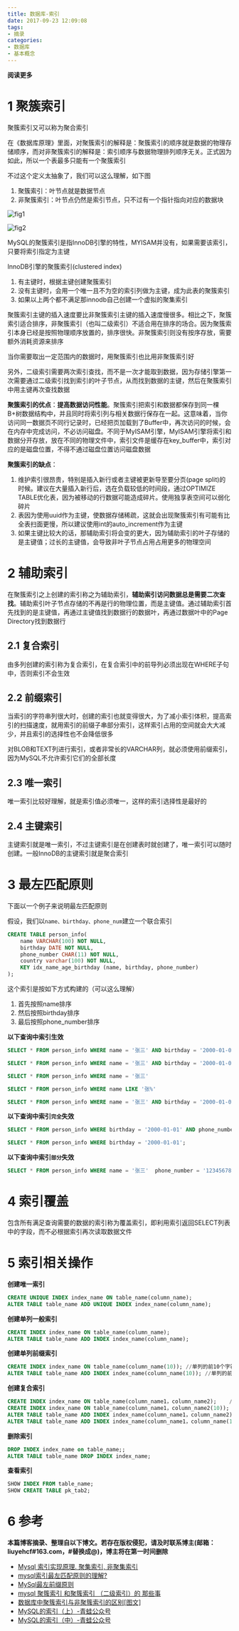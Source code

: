 ```yaml
---
title: 数据库-索引
date: 2017-09-23 12:09:08
tags: 
- 摘录
categories: 
- 数据库
- 基本概念
---
```


__阅读更多__

<!--more-->

# 1 聚簇索引

聚簇索引又可以称为聚合索引

在《数据库原理》里面，对聚簇索引的解释是：聚簇索引的顺序就是数据的物理存储顺序，而对非聚簇索引的解释是：索引顺序与数据物理排列顺序无关。正式因为如此，所以一个表最多只能有一个聚簇索引

不过这个定义太抽象了，我们可以这么理解，如下图

1. 聚簇索引：叶节点就是数据节点
1. 非聚簇索引：叶节点仍然是索引节点，只不过有一个指针指向对应的数据块

![fig1](/images/数据库-索引/fig1.jpg)

![fig2](/images/数据库-索引/fig2.jpg)

MySQL的聚簇索引是指InnoDB引擎的特性，MYISAM并没有，如果需要该索引，只要将索引指定为主键

InnoDB引擎的聚簇索引(clustered index)

1. 有主键时，根据主键创建聚簇索引
1. 没有主键时，会用一个唯一且不为空的索引列做为主键，成为此表的聚簇索引
1. 如果以上两个都不满足那innodb自己创建一个虚拟的聚集索引

聚簇索引主键的插入速度要比非聚簇索引主键的插入速度慢很多。相比之下，聚簇索引适合排序，非聚簇索引（也叫二级索引）不适合用在排序的场合。因为聚簇索引本身已经是按照物理顺序放置的，排序很快。非聚簇索引则没有按序存放，需要额外消耗资源来排序

当你需要取出一定范围内的数据时，用聚簇索引也比用非聚簇索引好

另外，二级索引需要两次索引查找，而不是一次才能取到数据，因为存储引擎第一次需要通过二级索引找到索引的叶子节点，从而找到数据的主键，然后在聚簇索引中用主键再次查找数据

__聚簇索引的优点__：__提高数据访问性能__。聚簇索引把索引和数据都保存到同一棵B+树数据结构中，并且同时将索引列与相关数据行保存在一起。这意味着，当你访问同一数据页不同行记录时，已经把页加载到了Buffer中，再次访问的时候，会在内存中完成访问，不必访问磁盘。不同于MyISAM引擎，MyISAM引擎将索引和数据分开存放，放在不同的物理文件中，索引文件是缓存在key_buffer中，索引对应的是磁盘位置，不得不通过磁盘位置访问磁盘数据

__聚簇索引的缺点__：

1. 维护索引很昂贵，特别是插入新行或者主键被更新导至要分页(page split)的时候。建议在大量插入新行后，选在负载较低的时间段，通过OPTIMIZE TABLE优化表，因为被移动的行数据可能造成碎片。使用独享表空间可以弱化碎片
1. 表因为使用uuid作为主键，使数据存储稀疏，这就会出现聚簇索引有可能有比全表扫面更慢，所以建议使用int的auto_increment作为主键 
1. 如果主键比较大的话，那辅助索引将会变的更大，因为辅助索引的叶子存储的是主键值；过长的主键值，会导致非叶子节点占用占用更多的物理空间 

# 2 辅助索引

在聚簇索引之上创建的索引称之为辅助索引，__辅助索引访问数据总是需要二次查找__。辅助索引叶子节点存储的不再是行的物理位置，而是主键值。通过辅助索引首先找到的是主键值，再通过主键值找到数据行的数据叶，再通过数据叶中的Page Directory找到数据行

## 2.1 复合索引

由多列创建的索引称为复合索引，在复合索引中的前导列必须出现在WHERE子句中，否则索引不会生效

## 2.2 前缀索引

当索引的字符串列很大时，创建的索引也就变得很大，为了减小索引体积，提高索引的扫描速度，就用索引的前缀子串部分索引，这样索引占用的空间就会大大减少，并且索引的选择性也不会降低很多

对BLOB和TEXT列进行索引，或者非常长的VARCHAR列，就必须使用前缀索引，因为MySQL不允许索引它们的全部长度

## 2.3 唯一索引

唯一索引比较好理解，就是索引值必须唯一，这样的索引选择性是最好的

## 2.4 主键索引

主键索引就是唯一索引，不过主键索引是在创建表时就创建了，唯一索引可以随时创建。一般InnoDB的主键索引就是聚合索引

# 3 最左匹配原则

下面以一个例子来说明最左匹配原则

假设，我们以`name、birthday、phone_num`建立一个联合索引

```SQL
CREATE TABLE person_info(
    name VARCHAR(100) NOT NULL,
    birthday DATE NOT NULL,
    phone_number CHAR(11) NOT NULL,
    country varchar(100) NOT NULL,
    KEY idx_name_age_birthday (name, birthday, phone_number)
);
```

这个索引是按如下方式构建的（可以这么理解）

1. 首先按照name排序
1. 然后按照birthday排序
1. 最后按照phone_number排序

__以下查询中索引生效__

```SQL
SELECT * FROM person_info WHERE name = '张三' AND birthday = '2000-01-01' AND phone_number = '123456789';

SELECT * FROM person_info WHERE name = '张三' AND birthday = '2000-01-01';

SELECT * FROM person_info WHERE name = '张三'

SELECT * FROM person_info WHERE name LIKE '张%'

SELECT * FROM person_info WHERE name = '张三' AND birthday = '2000-01-01' AND phone_number LIKE '123%';
```

__以下查询中索引`完全`失效__

```SQL
SELECT * FROM person_info WHERE birthday = '2000-01-01' AND phone_number = '123456789';

SELECT * FROM person_info WHERE birthday = '2000-01-01';
```

__以下查询中索引`部分`失效__

```SQL
SELECT * FROM person_info WHERE name = '张三'  phone_number = '123456789';
```

# 4 索引覆盖

包含所有满足查询需要的数据的索引称为覆盖索引，即利用索引返回SELECT列表中的字段，而不必根据索引再次读取数据文件

# 5 索引相关操作

__创建唯一索引__
```SQL
CREATE UNIQUE INDEX index_name ON table_name(column_name); 
ALTER TABLE table_name ADD UNIQUE INDEX index_name(column_name);
```

__创建单列一般索引__
```SQL
CREATE INDEX index_name ON table_name(column_name);
ALTER TABLE table_name ADD INDEX index_name(column_name);
```

__创建单列前缀索引__
```SQL
CREATE INDEX index_name ON table_name(column_name(10)); //单列的前10个字符创建前缀索引
ALTER TABLE table_name ADD INDEX index_name(column_name(10)); //单列的前10个字符创建前缀索引
```

__创建复合索引__
```SQL
CREATE INDEX index_name ON table_name(column_name1，column_name2);    //多列的复合索引
CREATE INDEX index_name ON table_name(column_name1，column_name2(10));    //多列的包含前缀的复合索引
ALTER TABLE table_name ADD INDEX index_name(column_name1，column_name2); //多列的复合索引
ALTER TABLE table_name ADD INDEX index_name(column_name1，column_name(10)); //多列的包含前缀的复合索引
```

__删除索引__
```SQL
DROP INDEX index_name on table_name;;
ALTER TABLE table_name DROP INDEX index_name;
```

__查看索引__
```SQL
SHOW INDEX FROM table_name;
SHOW CREATE TABLE pk_tab2;
```

# 6 参考

__本篇博客摘录、整理自以下博文。若存在版权侵犯，请及时联系博主(邮箱：liuyehcf#163.com，#替换成@)，博主将在第一时间删除__

* [Mysql 索引实现原理. 聚集索引, 非聚集索引](http://www.cnblogs.com/bincoding/p/5883222.html)
* [mysql索引最左匹配原则的理解?](https://www.zhihu.com/question/36996520/answer/69999435)
* [MySql最左前缀原则](http://blog.csdn.net/SkySuperWL/article/details/52583579)
* [mysql 聚簇索引 和聚簇索引 （二级索引）的 那些事](http://blog.csdn.net/bigtree_3721/article/details/51335479)
* [数据库中聚簇索引与非聚簇索引的区别[图文]](http://www.jb51.net/article/29693.htm)
* [MySQL的索引（上）-青蛙公众号](https://mp.weixin.qq.com/s/9gloKNtZrYlGsBODCckQrw)
* [MySQL的索引（中）-青蛙公众号](https://mp.weixin.qq.com/s/ktEBA03Kip4bYYkp2ktiIQ)
